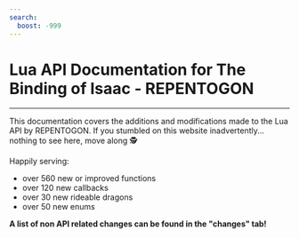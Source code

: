 ```yaml
---
search:
  boost: -999
---
```

# Lua API Documentation for The Binding of Isaac - REPENTOGON
___

This documentation covers the additions and modifications made to the Lua API by REPENTOGON. If you stumbled on this website inadvertently... nothing to see here, move along 🕵️

Happily serving:

- over 560 new or improved functions
- over 120 new callbacks
- over 30 new rideable dragons
- over 50 new enums

**A list of non API related changes can be found in the "changes" tab!**